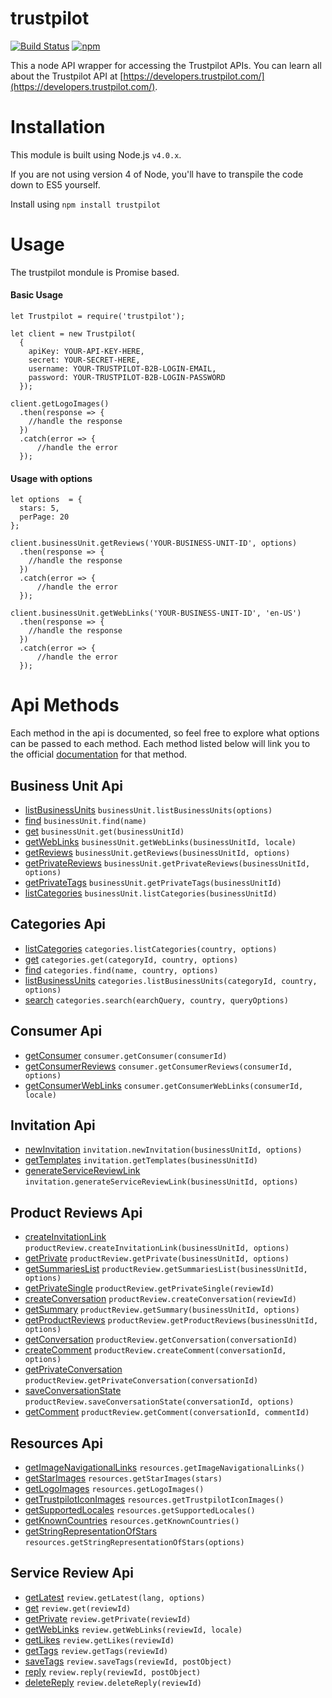 # trustpilot

[![Build Status](https://travis-ci.org/trustpilot/node-trustpilot.svg?branch=master)](https://travis-ci.org/trustpilot/node-trustpilot) [![npm](https://img.shields.io/npm/v/trustpilot.svg)](https://www.npmjs.com/package/trustpilot)

This a node API wrapper for accessing the Trustpilot APIs. You can learn all about the Trustpilot API at [https://developers.trustpilot.com/](https://developers.trustpilot.com/).


# Installation
This module is built using Node.js `v4.0.x`.

If you are not using version 4 of Node, you'll have to transpile the code down to ES5 yourself.

Install using `npm install trustpilot`

# Usage
The trustpilot mondule is Promise based.

#### Basic Usage
```
let Trustpilot = require('trustpilot');

let client = new Trustpilot(
  {
    apiKey: YOUR-API-KEY-HERE,
    secret: YOUR-SECRET-HERE,
    username: YOUR-TRUSTPILOT-B2B-LOGIN-EMAIL,
    password: YOUR-TRUSTPILOT-B2B-LOGIN-PASSWORD
  });

client.getLogoImages()
  .then(response => {
    //handle the response
  })
  .catch(error => {
      //handle the error
  });
```

#### Usage with options
```
let options  = {
  stars: 5,
  perPage: 20
};

client.businessUnit.getReviews('YOUR-BUSINESS-UNIT-ID', options)
  .then(response => {
    //handle the response
  })
  .catch(error => {
      //handle the error
  });
```

```
client.businessUnit.getWebLinks('YOUR-BUSINESS-UNIT-ID', 'en-US')
  .then(response => {
    //handle the response
  })
  .catch(error => {
      //handle the error
  });
```

# Api Methods
  Each method in the api is documented, so feel free to explore what options can be passed to each method.
  Each method listed below will link you to the official [documentation](https://developers.trustpilot.com/) for that method.

## Business Unit Api
  - [listBusinessUnits](https://developers.trustpilot.com/business-unit-api#get-a-list-of-business-units) `businessUnit.listBusinessUnits(options)`
  - [find](https://developers.trustpilot.com/business-unit-api#find-a-business-unit) `businessUnit.find(name)`
  - [get](https://developers.trustpilot.com/business-unit-api#get-a-business-unit) `businessUnit.get(businessUnitId)`
  - [getWebLinks](https://developers.trustpilot.com/business-unit-api#get-a-business-unit's-web-links) `businessUnit.getWebLinks(businessUnitId, locale)`
  - [getReviews](https://developers.trustpilot.com/business-unit-api#get-a-business-unit's-reviews) `businessUnit.getReviews(businessUnitId, options)`
  - [getPrivateReviews](https://developers.trustpilot.com/business-unit-api#business-unit-private-reviews) `businessUnit.getPrivateReviews(businessUnitId, options)`
  - [getPrivateTags](https://developers.trustpilot.com/business-unit-api#get-all-business-unit-private-tags) `businessUnit.getPrivateTags(businessUnitId)`
  - [listCategories](https://developers.trustpilot.com/business-unit-api#list-categories-for-business-unit) `businessUnit.listCategories(businessUnitId)`

## Categories Api
  - [listCategories](https://developers.trustpilot.com/categories-api#list-categories) `categories.listCategories(country, options)`
  - [get](https://developers.trustpilot.com/categories-api#get-category) `categories.get(categoryId, country, options)`
  - [find](https://developers.trustpilot.com/categories-api#find-category) `categories.find(name, country, options)`
  - [listBusinessUnits](https://developers.trustpilot.com/categories-api#list-business-units-in-category) `categories.listBusinessUnits(categoryId, country, options)`
  - [search](https://developers.trustpilot.com/categories-api#search-category) `categories.search(earchQuery, country, queryOptions)`

## Consumer Api
  - [getConsumer](https://developers.trustpilot.com/consumer-api#get-a-consumer) `consumer.getConsumer(consumerId)`
  - [getConsumerReviews](https://developers.trustpilot.com/consumer-api#get-a-consumer's-reviews) `consumer.getConsumerReviews(consumerId, options)`
  - [getConsumerWebLinks](https://developers.trustpilot.com/consumer-api#get-a-consumer's-web-links) `consumer.getConsumerWebLinks(consumerId, locale)`


## Invitation Api
  - [newInvitation](https://developers.trustpilot.com/invitation-api#create-new-invitation) `invitation.newInvitation(businessUnitId, options)`
  - [getTemplates](https://developers.trustpilot.com/invitation-api#get-list-of-invitation-templates) `invitation.getTemplates(businessUnitId)`
  - [generateServiceReviewLink](https://developers.trustpilot.com/invitation-api#generate-service-review-invitation-link) `invitation.generateServiceReviewLink(businessUnitId, options)`

## Product Reviews Api
  - [createInvitationLink](https://developers.trustpilot.com/product-reviews-api#create-product-review-invitation-link) `productReview.createInvitationLink(businessUnitId, options)`
  - [getPrivate](https://developers.trustpilot.com/product-reviews-api#get-private-product-reviews) `productReview.getPrivate(businessUnitId, options)`
  - [getSummariesList](https://developers.trustpilot.com/product-reviews-api#get-product-reviews-summaries-list) `productReview.getSummariesList(businessUnitId, options)`
  - [getPrivateSingle](https://developers.trustpilot.com/product-reviews-api#get-private-product-review) `productReview.getPrivateSingle(reviewId)`
  - [createConversation](https://developers.trustpilot.com/product-reviews-api#create-product-review-conversation) `productReview.createConversation(reviewId)`
  - [getSummary](https://developers.trustpilot.com/product-reviews-api#get-product-reviews-summary) `productReview.getSummary(businessUnitId, options)`
  - [getProductReviews](https://developers.trustpilot.com/product-reviews-api#get-product-reviews) `productReview.getProductReviews(businessUnitId, options)`
  - [getConversation](https://developers.trustpilot.com/product-reviews-api#get-public-conversation) `productReview.getConversation(conversationId)`
  - [createComment](https://developers.trustpilot.com/product-reviews-api#create-comment) `productReview.createComment(conversationId, options)`
  - [getPrivateConversation](https://developers.trustpilot.com/product-reviews-api#get-conversation) `productReview.getPrivateConversation(conversationId)`
  - [saveConversationState](https://developers.trustpilot.com/product-reviews-api#set-conversation-state) `productReview.saveConversationState(conversationId, options)`
  - [getComment](https://developers.trustpilot.com/product-reviews-api#get-comment) `productReview.getComment(conversationId, commentId)`

## Resources Api
  - [getImageNavigationalLinks](https://developers.trustpilot.com/resources-api#contains-navigational-links-to-all-image-resources) `resources.getImageNavigationalLinks()`
  - [getStarImages](https://developers.trustpilot.com/resources-api#get-the-star-image-resources) `resources.getStarImages(stars)`
  - [getLogoImages](https://developers.trustpilot.com/resources-api#get-the-trustpilot-logo-images) `resources.getLogoImages()`
  - [getTrustpilotIconImages](https://developers.trustpilot.com/invitation-api#create-new-invitation) `resources.getTrustpilotIconImages()`
  - [getSupportedLocales](https://developers.trustpilot.com/resources-api#get-trustpilot-supported-locales) `resources.getSupportedLocales()`
  - [getKnownCountries](https://developers.trustpilot.com/resources-api#get-all-countries-known-to-trustpilot) `resources.getKnownCountries()`
  - [getStringRepresentationOfStars](https://developers.trustpilot.com/resources-api#get-the-string-representation-of-the-stars) `resources.getStringRepresentationOfStars(options)`

## Service Review Api
  - [getLatest](https://developers.trustpilot.com/service-reviews-api#get-latest-reviews-by-language) `review.getLatest(lang, options)`
  - [get](https://developers.trustpilot.com/service-reviews-api#get-a-review) `review.get(reviewId)`
  - [getPrivate](https://developers.trustpilot.com/service-reviews-api#get-private-review) `review.getPrivate(reviewId)`
  - [getWebLinks](https://developers.trustpilot.com/service-reviews-api#get-a-review's-web-links) `review.getWebLinks(reviewId, locale)`
  - [getLikes](https://developers.trustpilot.com/service-reviews-api#get-a-review's-likes) `review.getLikes(reviewId)`
  - [getTags](https://developers.trustpilot.com/service-reviews-api#get-tags-on-review) `review.getTags(reviewId)`
  - [saveTags](https://developers.trustpilot.com/service-reviews-api#set-tags-on-review) `review.saveTags(reviewId, postObject)`
  - [reply](https://developers.trustpilot.com/service-reviews-api#reply-to-a-review) `review.reply(reviewId, postObject)`
  - [deleteReply](https://developers.trustpilot.com/service-reviews-api#delete-a-reply-to-a-review-) `review.deleteReply(reviewId)`
